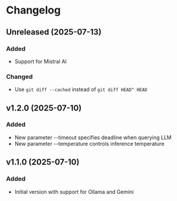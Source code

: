 # Changelog

## Unreleased (2025-07-13)

### Added

- Support for Mistral AI

### Changed

- Use `git diff --cached` instead of `git diff HEAD^ HEAD`

## v1.2.0 (2025-07-10)

### Added

- New parameter --timeout specifies deadline when querying LLM
- New parameter --temperature controls inference temperature

## v1.1.0 (2025-07-10)

### Added

- Initial version with support for Ollama and Gemini
